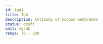 ```yaml
---
id: iga1
title: IgA
description: Antibody of mucous membranes
status: draft
unit: mg/dL
range: 78 - 390
---
```

